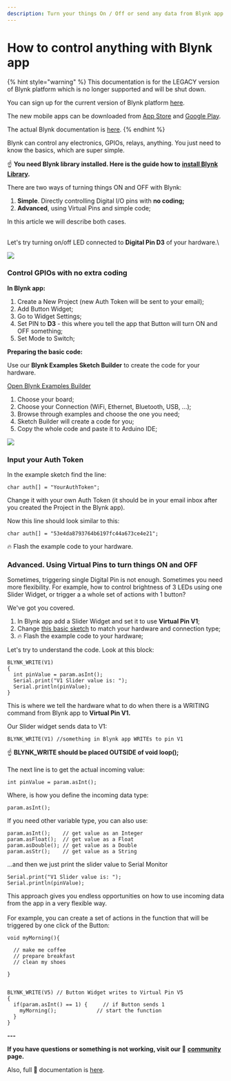 ```yaml
---
description: Turn your things On / Off or send any data from Blynk app to hardware
---
```


# How to control anything with Blynk app

{% hint style="warning" %}
This documentation is for the LEGACY version of Blynk platform which is no longer supported and will be shut down.&#x20;

You can sign up for the current version of Blynk platform [here](http://blynk.cloud/dashboard/register).

The new mobile apps can be downloaded from [App Store](https://apps.apple.com/us/app/blynk-iot/id1559317868) and [Google Play](https://play.google.com/store/apps/details?id=cloud.blynk\&hl=en\&gl=US).

The actual Blynk documentation is [here](https://docs.blynk.io/).
{% endhint %}

Blynk can control any electronics, GPIOs, relays, anything. You just need to know the basics, which are super simple.

☝️ **You need Blynk library installed. Here is the guide how to** [**install Blynk Library**](http://intercom.help/blynk/getting-started/step-by-step/how-to-install-blynk-library)**.**

There are two ways of turning things ON and OFF with Blynk:&#x20;

1. **Simple**. Directly controlling Digital I/O pins with **no coding;**
2. **Advanced**, using Virtual Pins and simple code;

In this article we will describe both cases.

\
Let's try turning on/off LED connected to **Digital Pin D3** of your hardware.\


![](https://uploads.intercomcdn.com/i/o/19421463/dfe3e0f06f459c4b9ff06fc0/LED\_blink\_320.gif)

### Control GPIOs with no extra coding <a href="#control-gpios-with-no-extra-coding" id="control-gpios-with-no-extra-coding"></a>

**In Blynk app:**

1. Create a New Project (new Auth Token will be sent to your email);
2. Add Button Widget;
3. Go to Widget Settings;
4. Set PIN to **D3** - this where you tell the app that Button will turn ON and OFF something;
5. Set Mode to Switch;

**Preparing the basic code:**

Use our **Blynk Examples Sketch Builder** to create the code for your hardware.

[Open Blynk Examples Builder](https://examples.blynk.cc/)

1. Choose your board;
2. Choose your Connection (WiFi, Ethernet, Bluetooth, USB, ...);
3. Browse through examples and choose the one you need;
4. Sketch Builder will create a code for you;
5. Copy the whole code and paste it to Arduino IDE;

![](https://uploads.intercomcdn.com/i/o/19400959/c0c34377e80478a4a02354ca/examples2.gif)

### Input your Auth Token <a href="#input-your-auth-token" id="input-your-auth-token"></a>

In the example sketch find the line:

```
char auth[] = "YourAuthToken";
```

Change it with your own Auth Token (it should be in your email inbox after you created the Project in the Blynk app).

Now this line should look similar to this:

```
char auth[] = "53e4da8793764b6197fc44a673ce4e21";
```

🔥 Flash the example code to your hardware.

### Advanced. Using Virtual Pins to turn things ON and OFF <a href="#advanced-using-virtual-pins-to-turn-things-on-and-off" id="advanced-using-virtual-pins-to-turn-things-on-and-off"></a>

Sometimes, triggering single Digital Pin is not enough. Sometimes you need more flexibility. For example, how to control brightness of 3 LEDs using one Slider Widget, or trigger a a whole set of actions with 1 button?

We've got you covered.&#x20;

1. In Blynk app add a Slider Widget and set it to use **Virtual Pin V1**;
2. Change [this basic sketch](http://examples.blynk.cc/?board=ESP8266\&shield=ESP8266%20WiFi\&example=GettingStarted%2FGetData) to match your hardware and connection type;
3. 🔥 Flash the example code to your hardware;

Let's try to understand the code. Look at this block:

```
BLYNK_WRITE(V1)
{
  int pinValue = param.asInt();
  Serial.print("V1 Slider value is: ");
  Serial.println(pinValue);
}
```

This is where we tell the hardware what to do when there is a WRITING command from Blynk app to **Virtual Pin V1.**&#x20;

Our Slider widget sends data to V1:

```
BLYNK_WRITE(V1) //something in Blynk app WRITEs to pin V1 
```

☝️ **BLYNK\_WRITE should be placed OUTSIDE of void loop();**\
\
The next line is to get the actual incoming value:

```
int pinValue = param.asInt();
```

Where, is how you define the incoming data type:

```
param.asInt();
```

If you need other variable type, you can also use:

```
param.asInt();    // get value as an Integer
param.asFloat();  // get value as a Float
param.asDouble(); // get value as a Double
param.asStr();    // get value as a String
```

...and then we just print the slider value to Serial Monitor

```
Serial.print("V1 Slider value is: ");
Serial.println(pinValue); 
```

This approach gives you endless opportunities on how to use incoming data from the app in a very flexible way.\
\
For example, you can create a set of actions in the function that will be triggered by one click of the Button:

```
void myMorning(){
  
  // make me coffee
  // prepare breakfast
  // clean my shoes
 
}


BLYNK_WRITE(V5) // Button Widget writes to Virtual Pin V5 
{
  if(param.asInt() == 1) {     // if Button sends 1
    myMorning();             // start the function
  }
}
```

**---**

**If you have questions or something is not working, visit our 👥** [**community**](https://community.blynk.cc/) **page.**

Also, full 📗 documentation is [here](http://docs.blynk.cc/).

